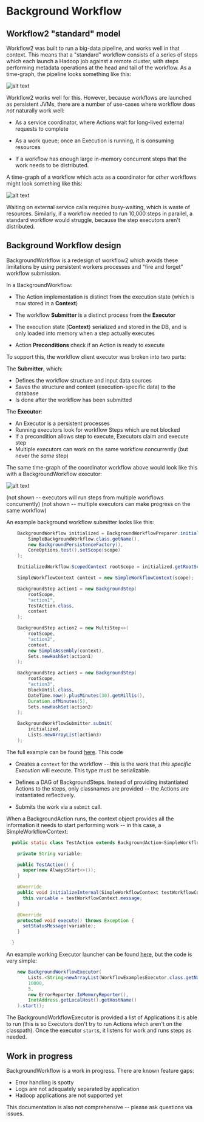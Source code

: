 # Background Workflow

## Workflow2 "standard" model

Workflow2 was built to run a big-data pipeline, and works well in that context.  This means that a "standard" workflow consists of a series of steps which each launch a Hadoop job against a remote cluster, with  steps performing metadata operations at the head and tail of the workflow.  As a time-graph, the pipeline looks something like this:  

![alt text](images/standard_workflow.png)

Workflow2 works well for this.  However, because workflows are launched as persistent JVMs, there are a number of use-cases where workflow does _not_ naturally work well: 

- As a service coordinator, where Actions wait for long-lived external requests to complete

- As a work queue; once an Execution is running, it is consuming resources

- If a workflow has enough large in-memory concurrent steps that the work needs to be distributed.

A time-graph of a workflow which acts as a coordinator for _other_ workflows might look something like this:

![alt text](images/coordinator_workflow.png)

Waiting on external service calls requires busy-waiting, which is waste of resources.  Similarly, if a workflow needed to run 10,000 steps in parallel, a standard workflow would struggle, because the step executors aren't distributed.

## Background Workflow design

BackgroundWorkflow is a redesign of workflow2 which avoids these limitations by using persistent workers processes and "fire and forget" workflow submission.

In a BackgroundWorkflow:

- The Action implementation is distinct from the execution state (which is now stored in a __Context__)

- The workflow __Submitter__ is a distinct process from the __Executor__

- The execution state (__Context__) serialized and stored in the DB, and is only loaded into memory when a step actually executes

- Action __Preconditions__ check if an Action is ready to execute

To support this, the workflow client executor was broken into two parts:

The __Submitter__, which:

- Defines the workflow structure and input data sources
- Saves the structure and context (execution-specific data) to the database
- Is done after the workflow has been submitted

The __Executor__:

- An Executor is a persistent processes
- Running executors look for workflow Steps which are not blocked
- If a precondition allows step to execute, Executors claim and execute step
- Multiple executors can work on the same workflow concurrently (but never the _same_ step)

The same time-graph of the coordinator workflow above would look like this with a BackgroundWorkflow executor:

![alt text](images/background_coordinator.png)

(not shown -- executors will run steps from multiple workflows concurrently)
(not shown -- multiple executors can make progress on the same workflow)

An example background workflow submitter looks like this:

```java
    BackgroundWorkflow initialized = BackgroundWorkflowPreparer.initialize(
        SimpleBackgroundWorkflow.class.getName(),
        new BackgroundPersistenceFactory(),
        CoreOptions.test().setScope(scope)
    );

    InitializedWorkflow.ScopedContext rootScope = initialized.getRootScope();

    SimpleWorkflowContext context = new SimpleWorkflowContext(scope);

    BackgroundStep action1 = new BackgroundStep(
        rootScope,
        "action1",
        TestAction.class,
        context
    );

    BackgroundStep action2 = new MultiStep<>(
        rootScope,
        "action2",
        context,
        new SimpleAssembly(context),
        Sets.newHashSet(action1)
    );

    BackgroundStep action3 = new BackgroundStep(
        rootScope,
        "action3",
        BlockUntil.class,
        DateTime.now().plusMinutes(30).getMillis(),
        Duration.ofMinutes(5),
        Sets.newHashSet(action2)
    );

    BackgroundWorkflowSubmitter.submit(
        initialized,
        Lists.newArrayList(action3)
    );

```

The full example can be found [here](workflow_examples/background/SimpleBackgroundWorkflow.java).  This code

- Creates a `context` for the workflow -- this is the work that _this specific Execution_ will execute.  This type must be serializable.

- Defines a DAG of BackgroundSteps.  Instead of providing instantiated Actions to the steps, only classnames are provided -- the Actions are instantiated reflectively.  

- Submits the work via a `submit` call.  

When a BackgroundAction runs, the context object provides all the information it needs to start performing work -- in this case, a SimpleWorkflowContext:

```java
  public static class TestAction extends BackgroundAction<SimpleWorkflowContext> {

    private String variable;

    public TestAction() {
      super(new AlwaysStart<>());
    }

    @Override
    public void initializeInternal(SimpleWorkflowContext testWorkflowContext) {
      this.variable = testWorkflowContext.message;
    }

    @Override
    protected void execute() throws Exception {
      setStatusMessage(variable);
    }

  }

```

An example working Executor launcher can be found [here](workflow_examples/src/main/java/com/liveramp/workflow2/workflow_examples/background/WorkflowExamplesExecutor.java), but the code is very simple:

```java
    new BackgroundWorkflowExecutor(
        Lists.<String>newArrayList(WorkflowExamplesExecutor.class.getName()),
        10000,
        5,
        new ErrorReporter.InMemoryReporter(),
        InetAddress.getLocalHost().getHostName()
    ).start();
```

The BackgroundWorkflowExecutor is provided a list of Applications it is able to run (this is so Executors don't try to run Actions which aren't on the classpath).  Once the executor `start`s, it listens for work and runs steps as needed.

## Work in progress

BackgroundWorkflow is a work in progress.  There are known feature gaps:

- Error handling is spotty
- Logs are not adequately separated by application
- Hadoop applications are not supported yet

This documentation is also not comprehensive -- please ask questions via issues.
